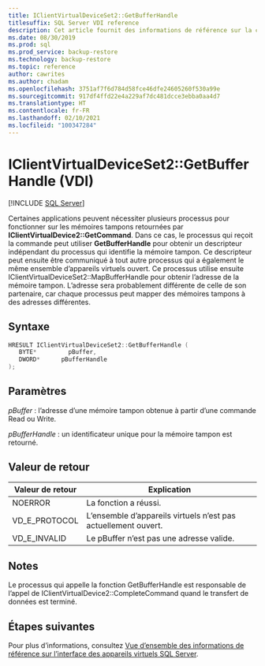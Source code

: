 ```yaml
---
title: IClientVirtualDeviceSet2::GetBufferHandle
titlesuffix: SQL Server VDI reference
description: Cet article fournit des informations de référence sur la commande IClientVirtualDeviceSet2::GetBufferHandle.
ms.date: 08/30/2019
ms.prod: sql
ms.prod_service: backup-restore
ms.technology: backup-restore
ms.topic: reference
author: cawrites
ms.author: chadam
ms.openlocfilehash: 3751af7f6d784d58fce46dfe24605260f530a99e
ms.sourcegitcommit: 917df4ffd22e4a229af7dc481dcce3ebba0aa4d7
ms.translationtype: HT
ms.contentlocale: fr-FR
ms.lasthandoff: 02/10/2021
ms.locfileid: "100347284"
---
```

# <a name="iclientvirtualdeviceset2getbufferhandle-vdi"></a>IClientVirtualDeviceSet2::GetBufferHandle (VDI)

[!INCLUDE [SQL Server](../../../includes/applies-to-version/sqlserver.md)]

Certaines applications peuvent nécessiter plusieurs processus pour fonctionner sur les mémoires tampons retournées par **IClientVirtualDevice2::GetCommand**. Dans ce cas, le processus qui reçoit la commande peut utiliser **GetBufferHandle** pour obtenir un descripteur indépendant du processus qui identifie la mémoire tampon. Ce descripteur peut ensuite être communiqué à tout autre processus qui a également le même ensemble d’appareils virtuels ouvert. Ce processus utilise ensuite IClientVirtualDeviceSet2::MapBufferHandle pour obtenir l’adresse de la mémoire tampon. L’adresse sera probablement différente de celle de son partenaire, car chaque processus peut mapper des mémoires tampons à des adresses différentes.

## <a name="syntax"></a>Syntaxe

```c
HRESULT IClientVirtualDeviceSet2::GetBufferHandle (
   BYTE*         pBuffer,
   DWORD*      pBufferHandle
);
```

## <a name="parameters"></a>Paramètres

*pBuffer* : l’adresse d’une mémoire tampon obtenue à partir d’une commande Read ou Write.

*pBufferHandle* : un identificateur unique pour la mémoire tampon est retourné.

## <a name="return-value"></a>Valeur de retour

|Valeur de retour | Explication |
|---|---|
| NOERROR | La fonction a réussi. |
| VD_E_PROTOCOL | L’ensemble d’appareils virtuels n’est pas actuellement ouvert. |
| VD_E_INVALID | Le pBuffer n’est pas une adresse valide. |

## <a name="remarks"></a>Notes

Le processus qui appelle la fonction GetBufferHandle est responsable de l’appel de IClientVirtualDevice2::CompleteCommand quand le transfert de données est terminé.

## <a name="next-steps"></a>Étapes suivantes

Pour plus d’informations, consultez [Vue d’ensemble des informations de référence sur l’interface des appareils virtuels SQL Server](reference-virtual-device-interface.md).